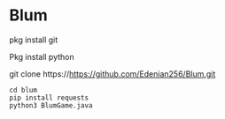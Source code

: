 # Blum
pkg install git

Pkg install python

git clone https://https://github.com/Edenian256/Blum.git
    
    cd blum
    pip install requests
    python3 BlumGame.java 

